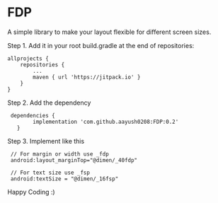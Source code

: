 # FDP

A simple library to make your layout flexible for different screen sizes.

Step 1. Add it in your root build.gradle at the end of repositories:

	allprojects {
		repositories {
			...
			maven { url 'https://jitpack.io' }
		}
	}
  
  
Step 2. Add the dependency

     dependencies {
	        implementation 'com.github.aayush0208:FDP:0.2'
	   }


Step 3. Implement like this

     // For margin or width use _fdp
     android:layout_marginTop="@dimen/_40fdp"
     
     // For text size use _fsp
     android:textSize = "@dimen/_16fsp"
     
    

     
Happy Coding :)
